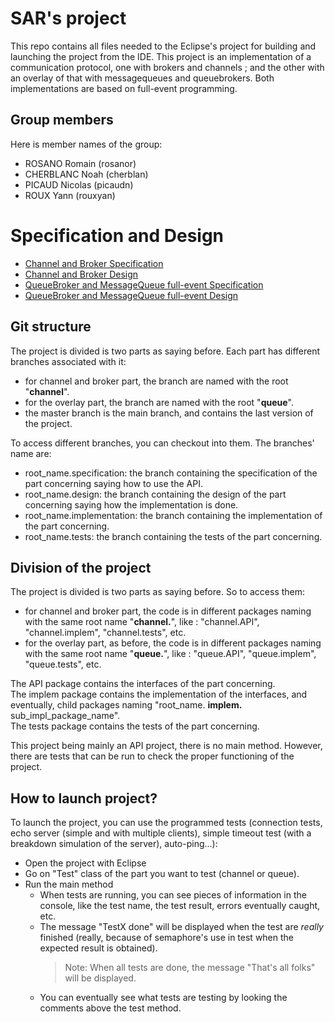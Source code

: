 # SAR's project

This repo contains all files needed to the Eclipse's project for building and launching the project from the IDE.
This project is an implementation of a communication protocol, one with brokers and channels ; and the other with an overlay of that with messagequeues and queuebrokers.
Both implementations are based on full-event programming.

## Group members
Here is member names of the group:
- ROSANO Romain (rosanor)
- CHERBLANC Noah (cherblan)
- PICAUD Nicolas (picaudn)
- ROUX Yann (rouxyan)

# Specification and Design
- [Channel and Broker Specification](docs/Specification.md) 
- [Channel and Broker Design](docs/Design.md)
- [QueueBroker and MessageQueue full-event Specification](docs/MessageQueueSpecification.md)
- [QueueBroker and MessageQueue full-event Design](docs/MessageQueueDesign.md)

## Git structure
The project is divided is two parts as saying before. Each part has different branches associated with it:
- for channel and broker part, the branch are named with the root "**channel**".
- for the overlay part, the branch are named with the root "**queue**".
- the master branch is the main branch, and contains the last version of the project.

To access different branches, you can checkout into them. The branches' name are:
- root_name.specification: the branch containing the specification of the part concerning saying how to use the API.
- root_name.design: the branch containing the design of the part concerning saying how the implementation is done.
- root_name.implementation: the branch containing the implementation of the part concerning.
- root_name.tests: the branch containing the tests of the part concerning.

## Division of the project
The project is divided is two parts as saying before. So to access them:
- for channel and broker part, the code is in different packages naming with the same root name "**channel.**", like : "channel.API", "channel.implem", "channel.tests", etc.
- for the overlay part, as before, the code is in different packages naming with the same root name "**queue.**", like : "queue.API", "queue.implem", "queue.tests", etc.  

The API package contains the interfaces of the part concerning.  
The implem package contains the implementation of the interfaces, and eventually, child packages naming "root_name. **implem.** sub_impl_package_name".  
The tests package contains the tests of the part concerning.

This project being mainly an API project, there is no main method. However, there are tests that can be run to check the proper functioning of the project.

## How to launch project?
To launch the project, you can use the programmed tests (connection tests, echo server (simple and with multiple clients), simple timeout test (with a breakdown simulation of the server), auto-ping...):
- Open the project with Eclipse
- Go on "Test" class of the part you want to test (channel or queue).
- Run the main method
  - When tests are running, you can see pieces of information in the console, like the test name, the test result, errors eventually caught, etc.
  - The message "TestX done" will be displayed when the test are *really* finished (really, because of semaphore's use in test when the expected result is obtained).
    > Note: When all tests are done, the message "That's all folks" will be displayed.
  - You can eventually see what tests are testing by looking the comments above the test method.